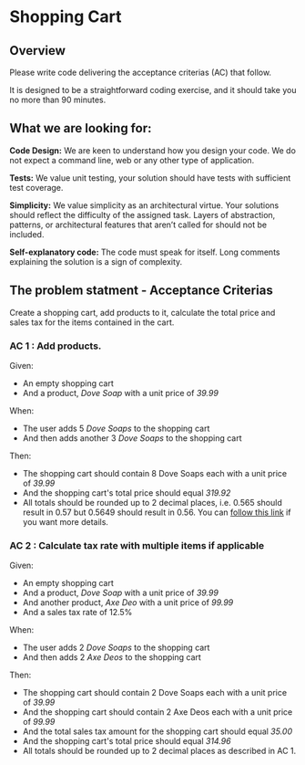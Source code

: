 # Shopping Cart

## Overview
Please write code delivering the acceptance criterias (AC) that follow. 

It is designed to be a straightforward coding exercise, and it should take you no more than 90 minutes.

## What we are looking for:

**Code Design:** We are keen to understand how you design your code. We do not expect a command line, web or any other type of application.

**Tests:** We value unit testing, your solution should have tests with sufficient test coverage. 

**Simplicity:** We value simplicity as an architectural virtue. Your solutions should reflect the difficulty of the assigned task. Layers of abstraction, patterns, or architectural features that aren’t called for should not be included.

**Self-explanatory code:** The code must speak for itself. Long comments explaining the solution is a sign of complexity. 


## The problem statment - Acceptance Criterias

Create a shopping cart, add products to it, calculate the total price and sales tax for the items contained in the cart. 


### AC 1 : Add products.

Given:
*	An empty shopping cart
*	And a product, _Dove Soap_ with a unit price of _39.99_

When:
*	The user adds 5 _Dove Soaps_ to the shopping cart
*	And then adds another 3 _Dove Soaps_ to the shopping cart

Then:
*	The shopping cart should contain 8 Dove Soaps each with a unit price of _39.99_
*	And the shopping cart's total price should equal _319.92_
* All totals should be rounded up to 2 decimal places, i.e. 0.565 should result in 0.57 but 0.5649 should result in 0.56. You can [follow this link](http://www.clivemaxfield.com/diycalculator/sp-round.shtml#A3) if you want more details.


### AC 2 : Calculate tax rate with multiple items if applicable

Given:
*	An empty shopping cart
*	And a product, _Dove Soap_ with a unit price of _39.99_
*	And another product, _Axe Deo_ with a unit price of _99.99_
* And a sales tax rate of 12.5%

When:
*	The user adds 2 _Dove Soaps_ to the shopping cart
*	And then adds 2 _Axe Deos_ to the shopping cart

Then:
*	The shopping cart should contain 2 Dove Soaps each with a unit price of _39.99_
*	And the shopping cart should contain 2 Axe Deos each with a unit price of _99.99_
* And the total sales tax amount for the shopping cart should equal _35.00_
*	And the shopping cart's total price should equal _314.96_
*	All totals should be rounded up to 2 decimal places as described in AC 1. 

